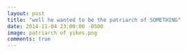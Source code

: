 ```yaml
---
layout: post
title: "well he wanted to be the patriarch of SOMETHING"
date: 2014-11-04 23:00:00 -0500
image: patriarch of yikes.png
comments: true
---
```

